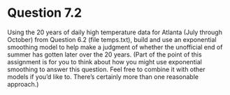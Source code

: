 # Question 7.2

Using the 20 years of daily high temperature data for Atlanta (July through October) from Question 6.2 (file temps.txt), build and use an exponential smoothing model to help make a judgment of whether the unofficial end of summer has gotten later over the 20 years. (Part of the point of this assignment is for you to think about how you might use exponential smoothing to answer this question. Feel free to combine it with other models if you’d like to. There’s certainly more than one reasonable approach.)
